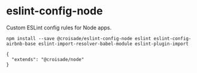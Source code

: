# eslint-config-node
Custom ESLint config rules for Node apps. 

```
npm install --save @croisade/eslint-config-node eslint eslint-config-airbnb-base eslint-import-resolver-babel-module eslint-plugin-import
```
```
{
  "extends": "@croisade/node"
}
```
